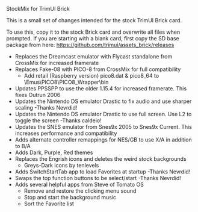 StockMix for TrimUI Brick

This is a small set of changes intended for the stock TrimUI Brick card.

To use this, copy it to the stock Brick card and overwrite all files when prompted.
If you are starting with a blank card, first copy the SD base package from here:
https://github.com/trimui/assets_brick/releases

- Replaces the Dreamcast emulator with Flycast standalone from CrossMix for increased framerate
- Replaces Fake-08 with PICO-8 from CrossMix for full compatibility
	- Add retail (Raspberry version) pico8.dat & pico8_64 to \Emus\PICO8\PICO8_Wrapper\bin
- Updates PPSSPP to use the older 1.15.4 for increased framerate. This fixes Outrun 2006
- Updates the Nintendo DS emulator Drastic to fix audio and use sharper scaling -Thanks Nevrdid!
- Updates the Nintendo DS emulator Drastic to use full screen. Use L2 to toggle the screen -Thanks caldeio!
- Updates the SNES emulator from Snes9x 2005 to Snes9x Current. This increases performance and compatibility
- Adds alternate controller remappings for NES/GB to use X/A in addition to B/A
- Adds Dark, Purple, Red themes
- Replaces the Engrish icons and deletes the weird stock backgrounds
	- Greys-Dark icons by tenlevels
- Adds SwitchStartTab app to load Favorites at startup -Thanks Nevrdid!
- Swaps the top function buttons to be select/start -Thanks Nevrdid!
- Adds several helpful apps from Steve of Tomato OS
	- Remove and restore the clicking menu sound
	- Stop and start the background music
	- Sort the Favorite list
